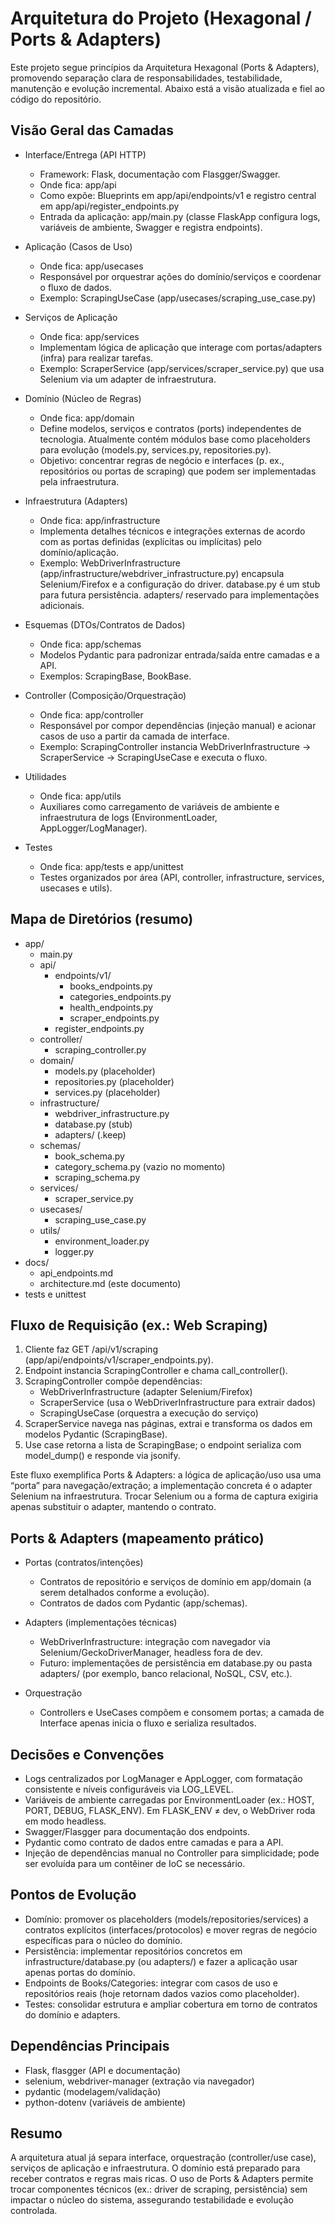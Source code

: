 # Arquitetura do Projeto (Hexagonal / Ports & Adapters)

Este projeto segue princípios da Arquitetura Hexagonal (Ports & Adapters), promovendo separação clara de responsabilidades, testabilidade, manutenção e evolução incremental. Abaixo está a visão atualizada e fiel ao código do repositório.

## Visão Geral das Camadas

- Interface/Entrega (API HTTP)
  - Framework: Flask, documentação com Flasgger/Swagger.
  - Onde fica: app/api
  - Como expõe: Blueprints em app/api/endpoints/v1 e registro central em app/api/register_endpoints.py
  - Entrada da aplicação: app/main.py (classe FlaskApp configura logs, variáveis de ambiente, Swagger e registra endpoints).

- Aplicação (Casos de Uso)
  - Onde fica: app/usecases
  - Responsável por orquestrar ações do domínio/serviços e coordenar o fluxo de dados.
  - Exemplo: ScrapingUseCase (app/usecases/scraping_use_case.py)

- Serviços de Aplicação
  - Onde fica: app/services
  - Implementam lógica de aplicação que interage com portas/adapters (infra) para realizar tarefas.
  - Exemplo: ScraperService (app/services/scraper_service.py) que usa Selenium via um adapter de infraestrutura.

- Domínio (Núcleo de Regras)
  - Onde fica: app/domain
  - Define modelos, serviços e contratos (ports) independentes de tecnologia. Atualmente contém módulos base como placeholders para evolução (models.py, services.py, repositories.py).
  - Objetivo: concentrar regras de negócio e interfaces (p. ex., repositórios ou portas de scraping) que podem ser implementadas pela infraestrutura.

- Infraestrutura (Adapters)
  - Onde fica: app/infrastructure
  - Implementa detalhes técnicos e integrações externas de acordo com as portas definidas (explícitas ou implícitas) pelo domínio/aplicação.
  - Exemplo: WebDriverInfrastructure (app/infrastructure/webdriver_infrastructure.py) encapsula Selenium/Firefox e a configuração do driver. database.py é um stub para futura persistência. adapters/ reservado para implementações adicionais.

- Esquemas (DTOs/Contratos de Dados)
  - Onde fica: app/schemas
  - Modelos Pydantic para padronizar entrada/saída entre camadas e a API.
  - Exemplos: ScrapingBase, BookBase.

- Controller (Composição/Orquestração)
  - Onde fica: app/controller
  - Responsável por compor dependências (injeção manual) e acionar casos de uso a partir da camada de interface.
  - Exemplo: ScrapingController instancia WebDriverInfrastructure → ScraperService → ScrapingUseCase e executa o fluxo.

- Utilidades
  - Onde fica: app/utils
  - Auxiliares como carregamento de variáveis de ambiente e infraestrutura de logs (EnvironmentLoader, AppLogger/LogManager).

- Testes
  - Onde fica: app/tests e app/unittest
  - Testes organizados por área (API, controller, infrastructure, services, usecases e utils).

## Mapa de Diretórios (resumo)

- app/
  - main.py
  - api/
    - endpoints/v1/
      - books_endpoints.py
      - categories_endpoints.py
      - health_endpoints.py
      - scraper_endpoints.py
    - register_endpoints.py
  - controller/
    - scraping_controller.py
  - domain/
    - models.py (placeholder)
    - repositories.py (placeholder)
    - services.py (placeholder)
  - infrastructure/
    - webdriver_infrastructure.py
    - database.py (stub)
    - adapters/ (.keep)
  - schemas/
    - book_schema.py
    - category_schema.py (vazio no momento)
    - scraping_schema.py
  - services/
    - scraper_service.py
  - usecases/
    - scraping_use_case.py
  - utils/
    - environment_loader.py
    - logger.py
- docs/
  - api_endpoints.md
  - architecture.md (este documento)
- tests e unittest

## Fluxo de Requisição (ex.: Web Scraping)

1. Cliente faz GET /api/v1/scraping (app/api/endpoints/v1/scraper_endpoints.py).
2. Endpoint instancia ScrapingController e chama call_controller().
3. ScrapingController compõe dependências:
   - WebDriverInfrastructure (adapter Selenium/Firefox)
   - ScraperService (usa o WebDriverInfrastructure para extrair dados)
   - ScrapingUseCase (orquestra a execução do serviço)
4. ScraperService navega nas páginas, extrai e transforma os dados em modelos Pydantic (ScrapingBase).
5. Use case retorna a lista de ScrapingBase; o endpoint serializa com model_dump() e responde via jsonify.

Este fluxo exemplifica Ports & Adapters: a lógica de aplicação/uso usa uma “porta” para navegação/extração; a implementação concreta é o adapter Selenium na infraestrutura. Trocar Selenium ou a forma de captura exigiria apenas substituir o adapter, mantendo o contrato.

## Ports & Adapters (mapeamento prático)

- Portas (contratos/intenções)
  - Contratos de repositório e serviços de domínio em app/domain (a serem detalhados conforme a evolução).
  - Contratos de dados com Pydantic (app/schemas).

- Adapters (implementações técnicas)
  - WebDriverInfrastructure: integração com navegador via Selenium/GeckoDriverManager, headless fora de dev.
  - Futuro: implementações de persistência em database.py ou pasta adapters/ (por exemplo, banco relacional, NoSQL, CSV, etc.).

- Orquestração
  - Controllers e UseCases compõem e consomem portas; a camada de Interface apenas inicia o fluxo e serializa resultados.

## Decisões e Convenções

- Logs centralizados por LogManager e AppLogger, com formatação consistente e níveis configuráveis via LOG_LEVEL.
- Variáveis de ambiente carregadas por EnvironmentLoader (ex.: HOST, PORT, DEBUG, FLASK_ENV). Em FLASK_ENV ≠ dev, o WebDriver roda em modo headless.
- Swagger/Flasgger para documentação dos endpoints.
- Pydantic como contrato de dados entre camadas e para a API.
- Injeção de dependências manual no Controller para simplicidade; pode ser evoluída para um contêiner de IoC se necessário.

## Pontos de Evolução

- Domínio: promover os placeholders (models/repositories/services) a contratos explícitos (interfaces/protocolos) e mover regras de negócio específicas para o núcleo do domínio.
- Persistência: implementar repositórios concretos em infrastructure/database.py (ou adapters/) e fazer a aplicação usar apenas portas do domínio.
- Endpoints de Books/Categories: integrar com casos de uso e repositórios reais (hoje retornam dados vazios como placeholder).
- Testes: consolidar estrutura e ampliar cobertura em torno de contratos do domínio e adapters.

## Dependências Principais

- Flask, flasgger (API e documentação)
- selenium, webdriver-manager (extração via navegador)
- pydantic (modelagem/validação)
- python-dotenv (variáveis de ambiente)

## Resumo

A arquitetura atual já separa interface, orquestração (controller/use case), serviços de aplicação e infraestrutura. O domínio está preparado para receber contratos e regras mais ricas. O uso de Ports & Adapters permite trocar componentes técnicos (ex.: driver de scraping, persistência) sem impactar o núcleo do sistema, assegurando testabilidade e evolução controlada.